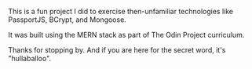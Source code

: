 This is a fun project I did to exercise then-unfamiliar technologies like PassportJS, BCrypt, and Mongoose. 

It was built using the MERN stack as part of The Odin Project curriculum. 

Thanks for stopping by. And if you are here for the secret word, it's "hullaballoo". 